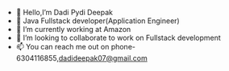 - 👋 Hello,I’m Dadi Pydi Deepak
- 👀 Java Fullstack developer(Application Engineer)
- 🌱 I’m currently working at Amazon
- 💞️ I’m looking to collaborate to work on Fullstack development 
- 📫 You can reach me out on phone-6304116855,dadideepak07@gmail.com

<!---
dadipydideepak/dadipydideepak is a ✨ special ✨ repository because its `README.md` (this file) appears on your GitHub profile.
You can click the Preview link to take a look at your changes.
--->
